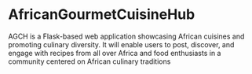 # AfricanGourmetCuisineHub
AGCH is a Flask-based web application showcasing African cuisines and promoting culinary diversity. It will enable users to post, discover, and engage with recipes from all over Africa and  food enthusiasts in a community centered on African culinary traditions

